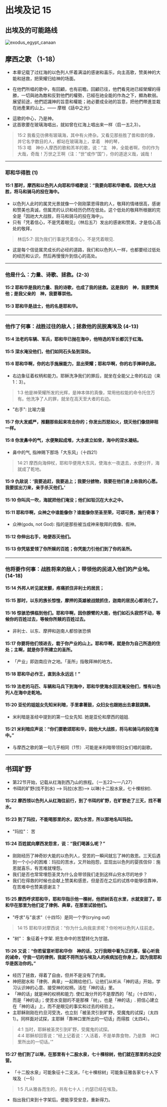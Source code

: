 # 出埃及记 15

## 出埃及的可能路线
![exodus_egypt_canaan](./images/map_exodus_egypt_canaan.png)

## 摩西之歌 （1-18）
* 本章记载了过红海的以色列人怀着满溢的感谢和喜乐，向主高歌，赞美神的大能和拯救，把荣耀归给神的场面。
- 在他們所唱的歌中，有回顧，也有前瞻。回顧已往，他們看見祂已經榮耀的得勝，一切與祂為敵和反對他們的權勢，已經在祂全能的作為之下，顯為軟弱。展望前途，他們認識神的旨意和權能；祂必要成全祂的旨意，把他們帶進並栽在祂產業的山上。―― 摩根《話中之光》
* 這歌的中心，乃是神。
* 这首歌要在玻璃海唱出，就如曾在红海上唱出来一样（启一五2,3）。
> 15:2 我看见彷佛有玻璃海，其中有火搀杂。又看见那些胜了兽和兽的像，并它名字数目的人，都站在玻璃海上，拿着　神的琴，  
> 15:3 唱　神仆人摩西的歌和羔羊的歌，说：“主　神，全能者啊，你的作为大哉，奇哉！万世之王啊（注：“世”或作“国”），你的道途义哉，诚哉！

***
### 耶和华得胜 (1)
#### 15:1 那时，摩西和以色列人向耶和华唱歌说：“我要向耶和华歌唱，因他大大战胜，将马和骑马的投在海中。
- 以色列人此时的属灵光景就像一个刚刚蒙恩得救的人，敬拜的情绪很高，感谢和赞美也真诚，但属灵的认识和经历仍然在低处。这个低处的敬拜所根据的完全是「因祂大大战胜，将马和骑马的投在海中」。
- 只有「凭着信心，不是凭着眼见」（林后五7）发出的感谢和赞美，才是信心高处的敬拜，
> 林后5:7: 因为我们行事是凭着信心，不是凭着眼见.

- 这是每个信徒属灵成长的必经的道路，我们和以色列人一样，也都要经过低处的经历和认识，然后再慢慢升到信心的高处。

***
### 他是什么：力量、诗歌、拯救。(2-3)  
#### 15:2 耶和华是我的力量、我的诗歌，也成了我的拯救。这是我的　神，我要赞美他；是我父亲的　神，我要尊崇他。

#### 15:3 耶和华是战士，他的名是耶和华。

***
### 他作了何事：战胜过往的敌人；拯救他的民脱离埃及 (4-13)
#### 15:4 法老的车辆、军兵，耶和华已抛在海中，他特选的军长都沉于红海。

#### 15:5 深水淹没他们，他们如同石头坠到深处。

#### 15:6 耶和华啊，你的右手施展能力，显出荣耀；耶和华啊，你的右手摔碎仇敌。
* 右边象征着权柄和能力。耶稣洗净我们的罪后，就坐在全能父上帝的右边（来1：3）。
> 1:3 他是神荣耀所发的光辉，是神本体的真像，常用他权能的命令托住万有。他洗净了人的罪，就坐在高天至大者的右边。
* "右手": 比喻力量

#### 15:7 你大发威严，推翻那些起来攻击你的；你发出烈怒如火，烧灭他们像烧碎秸一样。

#### 15:8 你发鼻中的气，水便聚起成堆，大水直立如垒，海中的深水凝结。
* 鼻中的气, 指神赐下那场「大东风」（十四21）
> 14:21 摩西向海伸杖，耶和华便用大东风，使海水一夜退去，水便分开，海就成了乾地。

#### 15:9 仇敌说：‘我要追赶，我要追上；我要分掳物，我要在他们身上称我的心愿。我要拔出刀来，亲手杀灭他们。’

#### 15:10 你叫风一吹，海就把他们淹没；他们如铅沉在大水之中。

#### 15:11 耶和华啊，众神之中谁能像你？谁能像你至圣至荣，可颂可畏，施行奇事？
* 众神(gods, not God): 指的是那些被当成神来敬拜的偶像、假神。

#### 15:12 你伸出右手，地便吞灭他们。

#### 15:13 你凭慈爱领了你所赎的百姓；你凭能力引他们到了你的圣所。

***
### 他将要作何事：战胜将来的敌人；带领他的民进入他们的产业地。(14-18)
#### 15:14 外邦人听见就发颤，疼痛抓住非利士的居民；
#### 15:15 那时，以东的族长惊惶，摩押的英雄被战兢抓住，迦南的居民心都消化了。
#### 15:16 惊骇恐惧临到他们。耶和华啊，因你膀臂的大能，他们如石头寂然不动，等候你的百姓过去，等候你所赎的百姓过去。
* 非利士、以东、摩押和迦南人都惊骇恐惧

#### 15:17 你要将他们领进去，栽于你产业的山上。耶和华啊，就是你为自己所造的住处；主啊，就是你手所建立的圣所。
* 「产业」即迦南应许之地。「圣所」指敬拜神的地方。

#### 15:18 耶和华必作王，直到永永远远！”


#### 15:19 法老的马匹、车辆和马兵下到海中，耶和华使海水回流淹没他们，惟有以色列人在海中走乾地。

#### 15:20 亚伦的姐姐女先知米利暗，手里拿著鼓，众妇女也跟她出去拿鼓跳舞。
* 米利暗是圣经中提到的第一位女先知. 她是亚伦和摩西的姐姐.

#### 15:21 米利暗应声说：“你们要歌颂耶和华，因他大大战胜，将马和骑马的投在海中。”
* 与摩西之歌的第一句几乎相同（1节）.可能是米利暗带领妇女们唱的副歌。


***
## 书珥旷野
* 第22节开始，记载从红海到西乃山的旅程。（一五22～一八27）
* 书珥的旷野(找不到水) --> 玛拉(水苦)--> 以琳(十二股水泉，七十棵棕树).


#### 15:22 摩西领以色列人从红海往前行，到了书珥的旷野，在旷野走了三天，找不著水。

#### 15:23 到了玛拉，不能喝那里的水，因为水苦，所以那地名叫玛拉。
* "玛拉"： 苦

#### 15:24 百姓就向摩西发怨言，说：“我们喝甚么呢？”
* 刚刚经历了神奇妙大能的以色列人，受苦的一瞬间就忘了神的救恩。三天后遇到一个小小的困难：玛拉的苦水，又开始抱怨，显现出以色列的婴孩信仰：施恩就喜乐，有苦难就埋怨。
* 我们是否也常常埋怨圣灵为什么会带领我们走到这样山穷水尽的地步？
* 我们在得救的时候也会献上赞美和感恩，但是否在之后的试炼中能够信靠神，在苦难中也赞美感谢主？

#### 15:25 摩西呼求耶和华，耶和华指示他一棵树，他把树丢在水里，水就变甜了。耶和华在那里为他们定了律例、典章，在那里试验他们。
* "呼求"与"哀求"（十四15）是同一个字(crying out)  
> 14:15 耶和华对摩西说：“你为什么向我哀求呢？你吩咐以色列人往前走。
* "树"： 象征着十字架. 把生命中的苦楚转化为甘甜。

#### 15:26 又说：“你若留意听耶和华你　神的话，又行我眼中看为正的事，留心听我的诫命，守我一切的律例，我就不将所加与埃及人的疾病加在你身上，因为我耶和华是医治你的。”
* 经历了拯救，得着了自由，但并不是没有了约束。
* 神把甜水和「律例、典章」一起赐给他们，让他们从听从「神的话」开始，学习认识神的心意、接受神的权柄，活在「神的话」里。
* 「神的话」就是神的权柄和能力. 使红海分开的不是摩西的「杖」（十四16），而是「神的话」；使苦水变甜的不是那棵「树」，也是「神的话」. 把信心建立在「神的话」上，而不是眼见的事实和过去的经验上。
* 主耶稣刚刚在约旦河受洗，也立刻「被圣灵引到旷野，受魔鬼的试探」（太四1）。同样面对试探，主耶稣「靠神口里所出的一切话」而得胜（太四4）。
> 4:1 当时，耶稣被圣灵引到旷野，受魔鬼的试探。  
> 4:4 耶稣却回答说：“经上记着说：‘人活着，不是单靠食物，乃是靠　神口里所出的一切话。’”

#### 15:27 他们到了以琳，在那里有十二股水泉，七十棵棕树，他们就在那里的水边安营。
* 「十二股水泉」可能象征十二支派，「七十棵棕树」可能象征雅各家七十人下埃及（一5）
> 1:5 凡从雅各而生的，共有七十人；约瑟已经在埃及。
* 指出我们来到十字架后。便能享受安息，重新得力。
